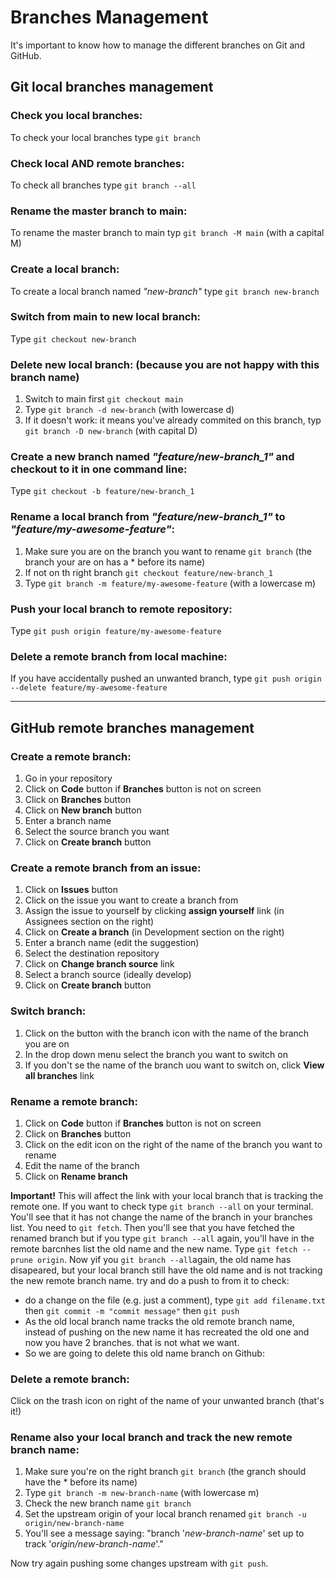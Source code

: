 # Branches Management

It's important to know how to manage the different branches on Git and GitHub.

## Git local branches management

### Check you local branches:
To check your local branches type `git branch`

### Check local AND remote branches:
To check all branches type `git branch --all`

### Rename the master branch to main:
To rename the master branch to main typ `git branch -M main` (with a capital M)

### Create a local branch:
To create a local branch named *"new-branch"* type `git branch new-branch`

### Switch from main to new local branch:
Type `git checkout new-branch`

### Delete new local branch: (because you are not happy with this branch name)
1. Switch to main first `git checkout main`
2. Type `git branch -d new-branch` (with lowercase d)
3. If it doesn't work: it means you've already commited on this branch, typ `git branch -D new-branch` (with capital D)

### Create a new branch named *"feature/new-branch_1"* and checkout to it in one command line:
Type `git checkout -b feature/new-branch_1`

### Rename a local branch from *"feature/new-branch_1"* to *"feature/my-awesome-feature"*:
1. Make sure you are on the branch you want to rename `git branch` (the branch your are on has a * before its name)
2. If not on th right branch `git checkout feature/new-branch_1`
3. Type `git branch -m feature/my-awesome-feature` (with a lowercase m)

### Push your local branch to remote repository:
Type `git push origin feature/my-awesome-feature` 

### Delete a remote branch from local machine:
If you have accidentally pushed an unwanted branch, type `git push origin --delete feature/my-awesome-feature`

---

## GitHub remote branches management

### Create a remote branch:
1. Go in your repository
2. Click on **Code** button if **Branches** button is not on screen
3. Click on **Branches** button
4. Click on **New branch** button
5. Enter a branch name
6. Select the source branch you want
7. Click on **Create branch** button

### Create a remote branch from an issue:
1. Click on **Issues** button
2. Click on the issue you want to create a branch from
3. Assign the issue to yourself by clicking **assign yourself** link (in Assignees section on the right)
4. Click on **Create a branch** (in Development section on the right)
5. Enter a branch name (edit the suggestion)
6. Select the destination repository
7. Click on **Change branch source** link
8. Select a branch source (ideally develop)
9. Click on **Create branch** button

### Switch branch:
1. Click on the button with the branch icon with the name of the branch you are on
2. In the drop down menu select the branch you want to switch on
3. If you don't se the name of the branch uou want to switch on, click **View all branches** link

### Rename a remote branch:
1. Click on **Code** button if **Branches** button is not on screen
2. Click on **Branches** button
3. Click on the edit icon on the right of the name of the branch you want to rename
4. Edit the name of the branch
5. Click on **Rename branch**

**Important!** This will affect the link with your local branch that is tracking the remote one. If you want to check type `git branch --all` on your terminal. You'll see that it has not change the name of the branch in your branches list. You need to `git fetch`. Then you'll see that you have fetched the renamed branch but if you type `git branch --all` again, you'll have in the remote barcnhes list the old name and the new name. Type `git fetch --prune origin`. Now yif you `git branch --all`again, the old name has disapeared, but your local branch still have the old name and is not tracking the new remote branch name. try and do a push to from it to check: 
- do a change on the file (e.g. just a comment), type `git add filename.txt` then `git commit -m "commit message"` then `git push`
- As the old local branch name tracks the old remote branch name, instead of pushing on the new name it has recreated the old one and now you have 2 branches. that is not what we want.
- So we are going to delete this old name branch on Github:

### Delete a remote branch:
Click on the trash icon on right of the name of your unwanted branch (that's it!)

### Rename also your local branch and track the new remote branch name:
1. Make sure you're on the right branch `git branch` (the granch should have the * before its name)
2. Type `git branch -m new-branch-name` (with lowercase m)
3. Check the new branch name `git branch`
4. Set the upstream origin of your local branch renamed `git branch -u origin/new-branch-name`
5. You'll see a message saying: "branch '*new-branch-name*' set up to track '*origin/new-branch-name*'."

Now try again pushing some changes upstream with `git push`. 




